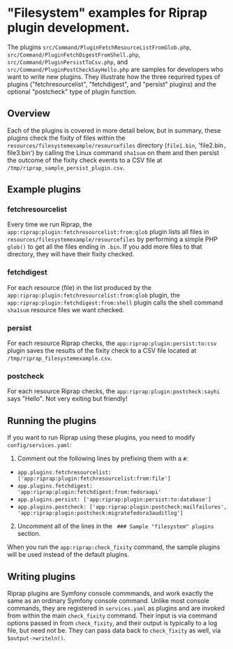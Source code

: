 # "Filesystem" examples for Riprap plugin development.

The plugins `src/Command/PluginFetchResourceListFromGlob.php`, `src/Command/PluginFetchDigestFromShell.php`, `src/Command/PluginPersistToCsv.php`, and `src/Command/PluginPostCheckSayHello.php` are samples for developers who want to write new plugins. They illustrate how the three requrired types of plugins ("fetchresourcelist", "fetchdigest", and "persist" plugins) and the optional "postcheck" type of plugin function.

## Overview

Each of the plugins is covered in more detail below, but in summary, these plugins check the fixity of files within the `resources/filesystemexample/resourcefiles` directory (`file1.bin`, 'file2.bin`, `file3.bin') by calling the Linux command `sha1sum` on them and then persist the outcome of the fixity check events to a CSV file at `/tmp/riprap_sample_persist_plugin.csv`.

## Example plugins

### fetchresourcelist

Every time we run Riprap, the `app:riprap:plugin:fetchresourcelist:from:glob` plugin lists all files in `resources/filesystemexample/resourcefiles` by performing a simple PHP `glob()` to get all the files ending in `.bin`. If you add more files to that directory, they will have their fixity checked.

### fetchdigest

For each resource (file) in the list produced by the `app:riprap:plugin:fetchresourcelist:from:glob` plugin, the `app:riprap:plugin:fetchdigest:from:shell` plugin calls the shell command `sha1sum` resource files we want checked.

### persist

For each resource Riprap checks, the `app:riprap:plugin:persist:to:csv` plugin saves the results of the fixity check to a CSV file located at `/tmp/riprap_filesystemexample.csv`.

### postcheck

For each resource Riprap checks, the `app:riprap:plugin:postcheck:sayhi` says "Hello". Not very exiting but friendly!

## Running the plugins

If you want to run Riprap using these plugins, you need to modify `config/services.yaml`:

1. Comment out the following lines by prefixing them with a `#`:

* `app.plugins.fetchresourcelist: ['app:riprap:plugin:fetchresourcelist:from:file']`
* `app.plugins.fetchdigest: 'app:riprap:plugin:fetchdigest:from:fedoraapi'`
* `app.plugins.persist: ['app:riprap:plugin:persist:to:database']`
* `app.plugins.postcheck: ['app:riprap:plugin:postcheck:mailfailures', 'app:riprap:plugin:postcheck:migratefedora3auditlog']`

2. Uncomment all of the lines in the ` ### Sample "filesystem" plugins` section.

When you run the `app:riprap:check_fixity` command, the sample plugins will be used instead of the default plugins.

## Writing plugins

Riprap plugins are Symfony console commmands, and work exactly the same as an ordinary Symfony console command. Unlike most console commands, they are registered in `services.yaml` as plugins and are invoked from within the main `check_fixity` command. Their input is via command options passed in from `check_fixity`, and their output is typically to a log file, but need not be. They can pass data back to `check_fixity` as well, via `$output->writeln()`.